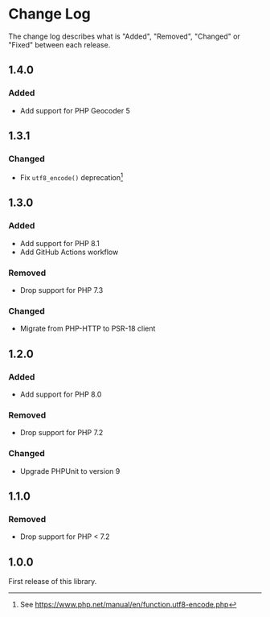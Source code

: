 # Change Log

The change log describes what is "Added", "Removed", "Changed" or "Fixed" between each release.

## 1.4.0

### Added

- Add support for PHP Geocoder 5

## 1.3.1

### Changed

- Fix `utf8_encode()` deprecation[^1]

## 1.3.0

### Added

- Add support for PHP 8.1
- Add GitHub Actions workflow

### Removed

- Drop support for PHP 7.3

### Changed

- Migrate from PHP-HTTP to PSR-18 client

## 1.2.0

### Added

- Add support for PHP 8.0

### Removed

- Drop support for PHP 7.2

### Changed

- Upgrade PHPUnit to version 9

## 1.1.0

### Removed

- Drop support for PHP < 7.2

## 1.0.0

First release of this library.

[^1]: See https://www.php.net/manual/en/function.utf8-encode.php
